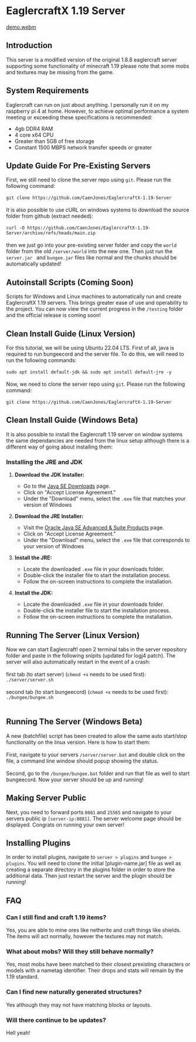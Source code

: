 

# EaglercraftX 1.19 Server
[demo.webm](https://github.com/CaenJones/EaglercraftX-1.19-Server/assets/131218155/0ee532ab-46d3-4959-ac9a-860931ffd649)

## Introduction
This server is a modified version of the original 1.8.8 eaglercraft server supporting some functionality of minecraft 1.19 please note that some mobs and textures may be missing from the game.

## System Requirements 
Eaglercraft can run on just about anything. I personally run it on my raspberry pi 4 at home. However, to achieve optimal performance a system meeting or exceeding these specifications is recommended:

 - 4gb DDR4 RAM
 - 4 core x64 CPU
 - Greater than 5GB of free storage
 - Constant 1500 MBPS network transfer speeds or greater

## Update Guide For Pre-Existing Servers
First, we still need to clone the server repo using `git`. Please run the following command:
<br>
<br>
`git clone https://github.com/CaenJones/EaglercraftX-1.19-Server`
<br>
<br>
It is also possible to use cURL on windows systems to download the source folder from github (extract needed):
<br>
<br>
`curl -O https://github.com/CaenJones/EaglercraftX-1.19-Server/archive/refs/heads/main.zip`
<br>
<br>
then we just go into your pre-existing server folder and copy the `world` folder from the old `/server/world` into the new one. Then just run the `server.jar ` and `bungee.jar` files like normal and the chunks should be automatically updated!

## Autoinstall Scripts (Coming Soon)
Scripts for Windows and Linux machines to automatically run and create EaglercraftX 1.19 servers. This brings greater ease of use and operability to the project. You can now view the current progress in the `/testing` folder and the official release is coming soon!

## Clean Install Guide (Linux Version)
For this tutorial, we will be using Ubuntu 22.04 LTS. First of all, java is required to run bungeecord and the server file. To do this, we will need to run the following commands:
<br>
<br>
`sudo apt install default-jdk && sudo apt install default-jre -y`
<br>
<br>
Now, we need to clone the server repo using `git`. Please run the following command:
<br>
<br>
`git clone https://github.com/CaenJones/EaglercraftX-1.19-Server`

## Clean Install Guide (Windows Beta)
It is also possible to install the Eaglercraft 1.19 server on window systems the same dependancies are needed from the linux setup although there is a different way of going about installing them:

### Installing the JRE and JDK
1.  **Download the JDK Installer:**
    -   Go to the [Java SE Downloads](https://www.oracle.com/java/technologies/javase-jdk11-downloads.html) page.
    -   Click on "Accept License Agreement."
    -   Under the "Download" menu, select the `.exe` file that matches your version of Windows 

1.  **Download the JRE Installer:**
    -   Visit the [Oracle Java SE Advanced & Suite Products](https://www.oracle.com/java/technologies/javase-jre8-downloads.html) page.
    -   Click on "Accept License Agreement."
    -   Under the "Download" menu, select the `.exe` file that corresponds to your version of Windows

2.  **Install the JRE:**
    -   Locate the downloaded `.exe` file in your downloads folder.
    -   Double-click the installer file to start the installation process.
    -   Follow the on-screen instructions to complete the installation. 

2.  **Install the JDK:**
    -   Locate the downloaded `.exe` file in your downloads folder.
    -   Double-click the installer file to start the installation process.
    -   Follow the on-screen instructions to complete the installation.
      
## Running The Server (Linux Version)
Now we can start Eaglercraft! open 2 terminal tabs in the server repository folder and paste in the following snipits (updated for logj4 patch). The server will also automatically restart in the event of a crash:
<br>
<br>
first tab (to start server) (`chmod +x` needs to be used first): `./server/server.sh`
<br>
<br>
second tab (to start bungeecord) (`chmod +x` needs to be used first): `./bungee/bungee.sh`
<br>
<br>

## Running The Server (Windows Beta)
A new (batchfile) script has been created to allow the same auto start/stop functionality on the linux version. Here is how to start them:
<br>
<br>
First, navigate to your servers `/server/server.bat` and double click on the file, a command line window should popup showing the status.
<br>
<br>
Second, go to the `/bungee/bungee.bat` folder and run that file as well to start bungeecord. Now your server should be up and running!

## Making Server Public
Next, you need to forward ports  `8081` and `25565` and navigate to your servers public ip `[server-ip:8081]`. The server welcome page should be displayed. Congrats on running your own server!

## Installing Plugins
In order to install plugins, navigate to `server > plugins` and `bungee > plugins`. You will need to clone the initial [plugin-name.jar] file as well as creating a separate directory in the plugins folder in order to store the additional data. Then just restart the server and the plugin should be running!

## FAQ
### Can I still find and craft 1.19 items?
Yes, you are able to mine ores like netherite and craft things like shields. The items will act normally, however the textures may not match.
### What about mobs? Will they still behave normally?
Yes, most mobs have been matched to their closest prexisting characters or models with a nametag identifier. Their drops and stats will remain by the 1.19 standard.
### Can I find new naturally generated structures?
Yes although they may not have matching blocks or layouts.
### Will there continue to be updates?
Hell yeah!
